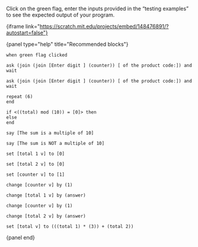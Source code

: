 Click on the green flag, enter the inputs provided in the “testing examples” to
see the expected output of your program.

{iframe link="https://scratch.mit.edu/projects/embed/148476891/?autostart=false"}

{panel type="help" title="Recommended blocks"}

```scratch:split:random
when green flag clicked
```

```scratch:split:random
ask (join (join [Enter digit ] (counter)) [ of the product code:]) and wait

ask (join (join [Enter digit ] (counter)) [ of the product code:]) and wait
```

```scratch:split:random
repeat (6)
end

if <((total) mod (10)) = [0]> then
else
end
```

```scratch:split:random
say [The sum is a multiple of 10]

say [The sum is NOT a multiple of 10]
```

```scratch:split:random
set [total 1 v] to [0]

set [total 2 v] to [0]

set [counter v] to [1]

change [counter v] by (1)

change [total 1 v] by (answer)

change [counter v] by (1)

change [total 2 v] by (answer)

set [total v] to (((total 1) * (3)) + (total 2))
```

{panel end}
